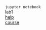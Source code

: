 `jupyter notebook`  
[lab1](https://gitlab.com/grandrust/ml-course/tree/master/Lab1)  
[help](https://github.com/fexolm/ml_course/blob/master/old/lab1/.ipynb_checkpoints/peer_review_linreg_height_weight-checkpoint.ipynb)  
[course](https://github.com/Yorko/mlcourse.ai)  
